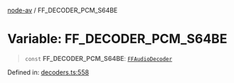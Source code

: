 [node-av](../globals.md) / FF\_DECODER\_PCM\_S64BE

# Variable: FF\_DECODER\_PCM\_S64BE

> `const` **FF\_DECODER\_PCM\_S64BE**: [`FFAudioDecoder`](../type-aliases/FFAudioDecoder.md)

Defined in: [decoders.ts:558](https://github.com/seydx/av/blob/f8631fc881b394300b1479f511d55cf1c370a87f/src/constants/decoders.ts#L558)

